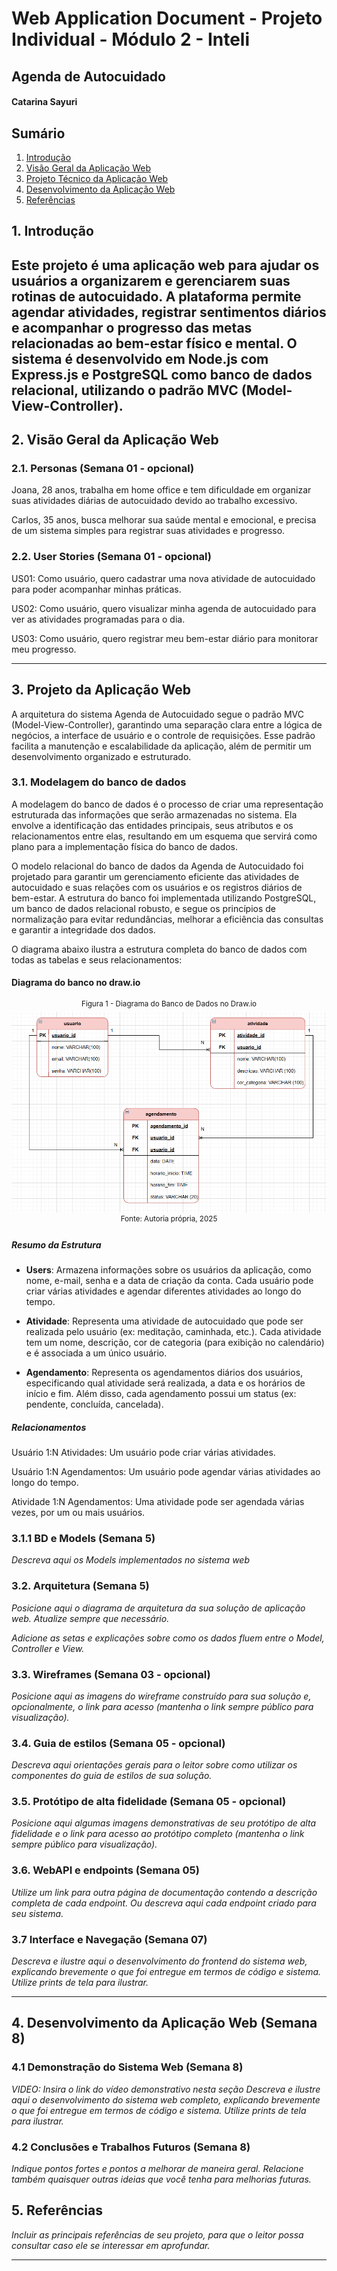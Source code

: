 # Web Application Document - Projeto Individual - Módulo 2 - Inteli

## Agenda de Autocuidado

#### Catarina Sayuri

## Sumário

1. [Introdução](#c1)  
2. [Visão Geral da Aplicação Web](#c2)  
3. [Projeto Técnico da Aplicação Web](#c3)  
4. [Desenvolvimento da Aplicação Web](#c4)  
5. [Referências](#c5)  

## <a name="c1"></a>1. Introdução

Este projeto é uma aplicação web para ajudar os usuários a organizarem e gerenciarem suas rotinas de autocuidado. A plataforma permite agendar atividades, registrar sentimentos diários e acompanhar o progresso das metas relacionadas ao bem-estar físico e mental. O sistema é desenvolvido em Node.js com Express.js e PostgreSQL como banco de dados relacional, utilizando o padrão MVC (Model-View-Controller).
---

## <a name="c2"></a>2. Visão Geral da Aplicação Web

### 2.1. Personas (Semana 01 - opcional)

Joana, 28 anos, trabalha em home office e tem dificuldade em organizar suas atividades diárias de autocuidado devido ao trabalho excessivo.

Carlos, 35 anos, busca melhorar sua saúde mental e emocional, e precisa de um sistema simples para registrar suas atividades e progresso.

### 2.2. User Stories (Semana 01 - opcional)

US01: Como usuário, quero cadastrar uma nova atividade de autocuidado para poder acompanhar minhas práticas.

US02: Como usuário, quero visualizar minha agenda de autocuidado para ver as atividades programadas para o dia.

US03: Como usuário, quero registrar meu bem-estar diário para monitorar meu progresso.

---

## <a name="c3"></a>3. Projeto da Aplicação Web

A arquitetura do sistema Agenda de Autocuidado segue o padrão MVC (Model-View-Controller), garantindo uma separação clara entre a lógica de negócios, a interface de usuário e o controle de requisições. Esse padrão facilita a manutenção e escalabilidade da aplicação, além de permitir um desenvolvimento organizado e estruturado.

### 3.1. Modelagem do banco de dados

A modelagem do banco de dados é o processo de criar uma representação estruturada das informações que serão armazenadas no sistema. Ela envolve a identificação das entidades principais, seus atributos e os relacionamentos entre elas, resultando em um esquema que servirá como plano para a implementação física do banco de dados.

O modelo relacional do banco de dados da Agenda de Autocuidado foi projetado para garantir um gerenciamento eficiente das atividades de autocuidado e suas relações com os usuários e os registros diários de bem-estar. A estrutura do banco foi implementada utilizando PostgreSQL, um banco de dados relacional robusto, e segue os princípios de normalização para evitar redundâncias, melhorar a eficiência das consultas e garantir a integridade dos dados.

O diagrama abaixo ilustra a estrutura completa do banco de dados com todas as tabelas e seus relacionamentos:

#### Diagrama do banco no draw.io
<div align="center">
  <sup>Figura 1 - Diagrama do Banco de Dados no Draw.io</sup>
  <img src="/documentos/assets/modelo-banco.png"/>
  <sup>Fonte: Autoria própria, 2025</sup>
</div>


##### Resumo da Estrutura

- **Users**: Armazena informações sobre os usuários da aplicação, como nome, e-mail, senha e a data de criação da conta. Cada usuário pode criar várias atividades e agendar diferentes atividades ao longo do tempo.

- **Atividade**: Representa uma atividade de autocuidado que pode ser realizada pelo usuário (ex: meditação, caminhada, etc.). Cada atividade tem um nome, descrição, cor de categoria (para exibição no calendário) e é associada a um único usuário.

- **Agendamento**: Representa os agendamentos diários dos usuários, especificando qual atividade será realizada, a data e os horários de início e fim. Além disso, cada agendamento possui um status (ex: pendente, concluída, cancelada).


##### Relacionamentos

Usuário 1:N Atividades: Um usuário pode criar várias atividades.

Usuário 1:N Agendamentos: Um usuário pode agendar várias atividades ao longo do tempo.

Atividade 1:N Agendamentos: Uma atividade pode ser agendada várias vezes, por um ou mais usuários.

### 3.1.1 BD e Models (Semana 5)
*Descreva aqui os Models implementados no sistema web*

### 3.2. Arquitetura (Semana 5)

*Posicione aqui o diagrama de arquitetura da sua solução de aplicação web. Atualize sempre que necessário.*

  
*Adicione as setas e explicações sobre como os dados fluem entre o Model, Controller e View.*

### 3.3. Wireframes (Semana 03 - opcional)

*Posicione aqui as imagens do wireframe construído para sua solução e, opcionalmente, o link para acesso (mantenha o link sempre público para visualização).*

### 3.4. Guia de estilos (Semana 05 - opcional)

*Descreva aqui orientações gerais para o leitor sobre como utilizar os componentes do guia de estilos de sua solução.*


### 3.5. Protótipo de alta fidelidade (Semana 05 - opcional)

*Posicione aqui algumas imagens demonstrativas de seu protótipo de alta fidelidade e o link para acesso ao protótipo completo (mantenha o link sempre público para visualização).*

### 3.6. WebAPI e endpoints (Semana 05)

*Utilize um link para outra página de documentação contendo a descrição completa de cada endpoint. Ou descreva aqui cada endpoint criado para seu sistema.*  

### 3.7 Interface e Navegação (Semana 07)

*Descreva e ilustre aqui o desenvolvimento do frontend do sistema web, explicando brevemente o que foi entregue em termos de código e sistema. Utilize prints de tela para ilustrar.*

---

## <a name="c4"></a>4. Desenvolvimento da Aplicação Web (Semana 8)

### 4.1 Demonstração do Sistema Web (Semana 8)

*VIDEO: Insira o link do vídeo demonstrativo nesta seção*
*Descreva e ilustre aqui o desenvolvimento do sistema web completo, explicando brevemente o que foi entregue em termos de código e sistema. Utilize prints de tela para ilustrar.*

### 4.2 Conclusões e Trabalhos Futuros (Semana 8)

*Indique pontos fortes e pontos a melhorar de maneira geral.*
*Relacione também quaisquer outras ideias que você tenha para melhorias futuras.*



## <a name="c5"></a>5. Referências

_Incluir as principais referências de seu projeto, para que o leitor possa consultar caso ele se interessar em aprofundar._<br>

---
